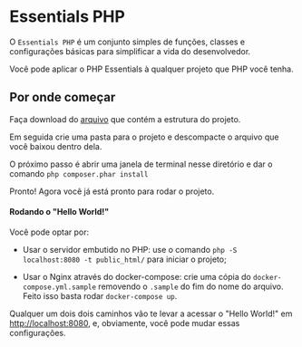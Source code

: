 # Essentials PHP

O `Essentials PHP` é um conjunto simples de funções, classes e configurações básicas para simplificar a vida do desenvolvedor.

Você pode aplicar o PHP Essentials à qualquer projeto que PHP você tenha.

## Por onde começar

Faça download do [arquivo]( https://github.com/phpzm/essentials/archive/master.zip) que contém a estrutura do projeto.

Em seguida crie uma pasta para o projeto e descompacte o arquivo que você baixou dentro dela.

O próximo passo é abrir uma janela de terminal nesse diretório e dar o comando `php composer.phar install`

Pronto! Agora você já está pronto para rodar o projeto.

#### Rodando o "Hello World!"

Você pode optar por:
- Usar o servidor embutido no PHP: use o comando `php -S localhost:8080 -t public_html/` para iniciar o projeto;

- Usar o Nginx através do docker-compose: crie uma cópia do `docker-compose.yml.sample` removendo o `.sample` do fim do nome do arquivo.
Feito isso basta rodar `docker-compose up`.

Qualquer um dois dois caminhos vão te levar a acessar o "Hello World!" em [http://localhost:8080](http://localhost:8080), e, obviamente, você pode mudar essas configurações.